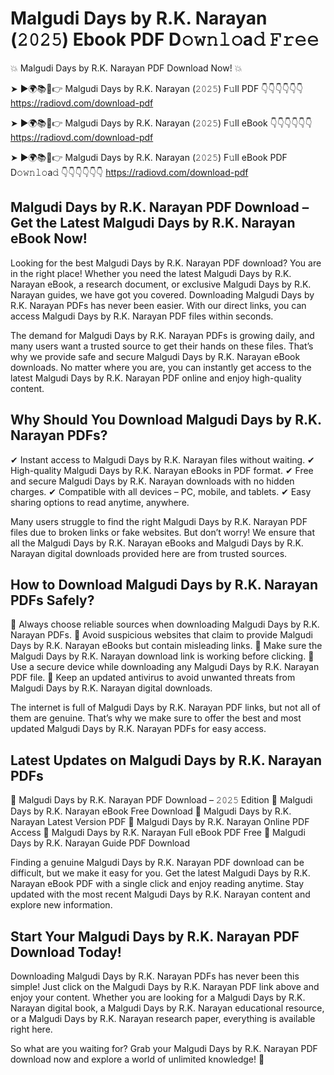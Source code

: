 # Malgudi Days by R.K. Narayan (𝟸𝟶𝟸𝟻) Ebook PDF D𝚘𝚠𝚗𝚕𝚘a𝚍 𝙵𝚛𝚎𝚎

💥 Malgudi Days by R.K. Narayan PDF Download Now! 💥

➤ ►🌍📚📱👉 Malgudi Days by R.K. Narayan (𝟸𝟶𝟸𝟻) F𝚞ll PDF 👇👇👇👇👇👇
https://radiovd.com/download-pdf

➤ ►🌍📚📱👉 Malgudi Days by R.K. Narayan (𝟸𝟶𝟸𝟻) F𝚞ll eBook 👇👇👇👇👇👇
https://radiovd.com/download-pdf

➤ ►🌍📚📱👉 Malgudi Days by R.K. Narayan (𝟸𝟶𝟸𝟻) F𝚞ll eBook PDF D𝚘𝚠𝚗𝚕𝚘a𝚍 👇👇👇👇👇👇
https://radiovd.com/download-pdf

## Malgudi Days by R.K. Narayan PDF Download – Get the Latest Malgudi Days by R.K. Narayan eBook Now!

Looking for the best Malgudi Days by R.K. Narayan PDF download? You are in the right place! Whether you need the latest Malgudi Days by R.K. Narayan eBook, a research document, or exclusive Malgudi Days by R.K. Narayan guides, we have got you covered. Downloading Malgudi Days by R.K. Narayan PDFs has never been easier. With our direct links, you can access Malgudi Days by R.K. Narayan PDF files within seconds.

The demand for Malgudi Days by R.K. Narayan PDFs is growing daily, and many users want a trusted source to get their hands on these files. That’s why we provide safe and secure Malgudi Days by R.K. Narayan eBook downloads. No matter where you are, you can instantly get access to the latest Malgudi Days by R.K. Narayan PDF online and enjoy high-quality content.

## Why Should You Download Malgudi Days by R.K. Narayan PDFs?

✔ Instant access to Malgudi Days by R.K. Narayan files without waiting.
✔ High-quality Malgudi Days by R.K. Narayan eBooks in PDF format.
✔ Free and secure Malgudi Days by R.K. Narayan downloads with no hidden charges.
✔ Compatible with all devices – PC, mobile, and tablets.
✔ Easy sharing options to read anytime, anywhere.

Many users struggle to find the right Malgudi Days by R.K. Narayan PDF files due to broken links or fake websites. But don’t worry! We ensure that all the Malgudi Days by R.K. Narayan eBooks and Malgudi Days by R.K. Narayan digital downloads provided here are from trusted sources.

## How to Download Malgudi Days by R.K. Narayan PDFs Safely?

📌 Always choose reliable sources when downloading Malgudi Days by R.K. Narayan PDFs.
📌 Avoid suspicious websites that claim to provide Malgudi Days by R.K. Narayan eBooks but contain misleading links.
📌 Make sure the Malgudi Days by R.K. Narayan download link is working before clicking.
📌 Use a secure device while downloading any Malgudi Days by R.K. Narayan PDF file.
📌 Keep an updated antivirus to avoid unwanted threats from Malgudi Days by R.K. Narayan digital downloads.

The internet is full of Malgudi Days by R.K. Narayan PDF links, but not all of them are genuine. That’s why we make sure to offer the best and most updated Malgudi Days by R.K. Narayan PDFs for easy access.

## Latest Updates on Malgudi Days by R.K. Narayan PDFs

🔹 Malgudi Days by R.K. Narayan PDF Download – 𝟸𝟶𝟸𝟻 Edition
🔹 Malgudi Days by R.K. Narayan eBook Free Download
🔹 Malgudi Days by R.K. Narayan Latest Version PDF
🔹 Malgudi Days by R.K. Narayan Online PDF Access
🔹 Malgudi Days by R.K. Narayan Full eBook PDF Free
🔹 Malgudi Days by R.K. Narayan Guide PDF Download

Finding a genuine Malgudi Days by R.K. Narayan PDF download can be difficult, but we make it easy for you. Get the latest Malgudi Days by R.K. Narayan eBook PDF with a single click and enjoy reading anytime. Stay updated with the most recent Malgudi Days by R.K. Narayan content and explore new information.

## Start Your Malgudi Days by R.K. Narayan PDF Download Today!

Downloading Malgudi Days by R.K. Narayan PDFs has never been this simple! Just click on the Malgudi Days by R.K. Narayan PDF link above and enjoy your content. Whether you are looking for a Malgudi Days by R.K. Narayan digital book, a Malgudi Days by R.K. Narayan educational resource, or a Malgudi Days by R.K. Narayan research paper, everything is available right here.

So what are you waiting for? Grab your Malgudi Days by R.K. Narayan PDF download now and explore a world of unlimited knowledge! 🚀
